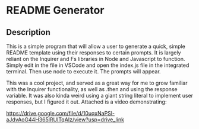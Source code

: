 # README Generator

## Description
This is a simple program that will allow a user to generate a quick, simple README template using their responses to certain prompts. It is largely reliant on the Inquirer and Fs libraries in Node and Javascript to function.
Simply edit in the file in VSCode and open the index.js file in the integrated terminal. Then use node to execute it. The prompts will appear.

This was a cool project, and served as a great way for me to grow familiar with the Inquirer functionality, as well as .then and using the response variable. 
It was also kinda weird using a giant string literal to implement user responses, but I figured it out.
Attached is a video demonstrating:

https://drive.google.com/file/d/10uqxNaPSl-aJdvAoG44H365lRUITqAIz/view?usp=drive_link 


